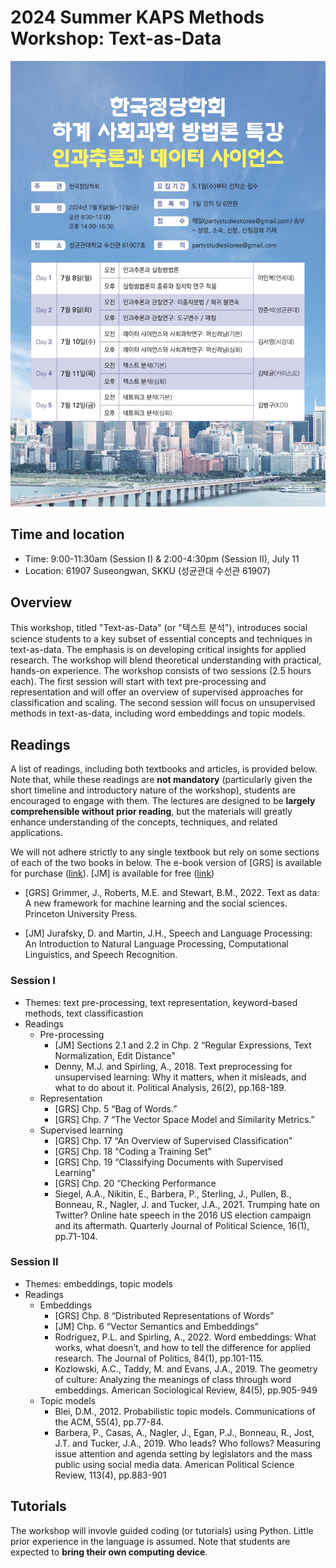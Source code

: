 #  2024 Summer KAPS Methods Workshop: Text-as-Data

![](https://github.com/taegyoon-kim/24summer_text/blob/main/kaps_summer_workshop.jpg)


## Time and location

- Time: 9:00-11:30am (Session I) & 2:00-4:30pm (Session II), July 11 
- Location: 61907 Suseongwan, SKKU (성균관대 수선관 61907)


## Overview

This workshop, titled "Text-as-Data" (or "텍스트 분석"), introduces social science students to a key subset of essential concepts and techniques in text-as-data. The emphasis is on developing critical insights for applied research. The workshop will blend theoretical understanding with practical, hands-on experience. The workshop consists of two sessions (2.5 hours each). The first session will start with text pre-processing and representation and will offer an overview of supervised approaches for classification and scaling. The second session will focus on unsupervised methods in text-as-data, including word embeddings and topic models.


## Readings

A list of readings, including both textbooks and articles, is provided below. Note that, while these readings are **not mandatory** (particularly given the short timeline and introductory nature of the workshop), students are encouraged to engage with them. The lectures are designed to be **largely comprehensible without prior reading**, but the materials will greatly enhance understanding of the concepts, techniques, and related applications.

We will not adhere strictly to any single textbook but rely on some sections of each of the two books in below. The e-book version of [GRS] is available for purchase ([link](https://www.amazon.com/Text-Data-Framework-Learning-Sciences/dp/0691207550/ref=sr_1_1?crid=CPKNTC00QCVS&dib=eyJ2IjoiMSJ9.ZqhNbSSUo7xXxJN96D49HOb-LsPfVUYeqymFmdFMl6MI248SPyaKcfueeNgIfGZx81-VahRpih48RmOugkLlcust2J2UlhsRrd-XY5GCFNpU8kALzl1Aau9vdteFCQ5tQGTM5tOKnfjp41vI7KHg64EoLk9SNsyIAIAD1LriQStgEXyipMHYR2B8YpdN129PL2ik4LbGB6kUoeTXEZM5XNHOC1hYQAMrmpKddTHFqBg.TI0XEooYQTfDwcU-12YE9KJaJ9Kp1-Z4LVYGBI0knNA&dib_tag=se&keywords=text-as-data&qid=1720359650&sprefix=text-as-da%2Caps%2C264&sr=8-1)). [JM] is available for free ([link](https://web.stanford.edu/~jurafsky/slp3/))

- [GRS] Grimmer, J., Roberts, M.E. and Stewart, B.M., 2022. Text as data: A new
framework for machine learning and the social sciences. Princeton University Press.

- [JM] Jurafsky, D. and Martin, J.H., Speech and Language Processing: An Introduction
to Natural Language Processing, Computational Linguistics, and Speech Recognition.

### Session I

- Themes: text pre-processing, text representation, keyword-based methods, text classificastion
- Readings
  - Pre-processing
    - [JM] Sections 2.1 and 2.2 in Chp. 2 “Regular Expressions, Text Normalization, Edit Distance"
    - Denny, M.J. and Spirling, A., 2018. Text preprocessing for unsupervised learning: Why it matters, when it misleads, and what to do about it. Political Analysis, 26(2), pp.168-189.
  - Representation
    - [GRS] Chp. 5 “Bag of Words.”
    - [GRS] Chp. 7 “The Vector Space Model and Similarity Metrics.”
  - Supervised learning
    - [GRS] Chp. 17 “An Overview of Supervised Classification"
    - [GRS] Chp. 18 “Coding a Training Set”
    - [GRS] Chp. 19 “Classifying Documents with Supervised Learning”
    - [GRS] Chp. 20 “Checking Performance
    - Siegel, A.A., Nikitin, E., Barbera, P., Sterling, J., Pullen, B., Bonneau, R., Nagler,
J. and Tucker, J.A., 2021. Trumping hate on Twitter? Online hate speech in the 2016 US election campaign and its aftermath. Quarterly Journal of Political Science, 16(1), pp.71-104.

### Session II

- Themes: embeddings, topic models
- Readings
  - Embeddings 
    - [GRS] Chp. 8 “Distributed Representations of Words”
    - [JM] Chp. 6 “Vector Semantics and Embeddings”
    - Rodriguez, P.L. and Spirling, A., 2022. Word embeddings: What works, what
doesn’t, and how to tell the difference for applied research. The Journal of Politics,
84(1), pp.101-115.
    - Kozlowski, A.C., Taddy, M. and Evans, J.A., 2019. The geometry of culture:
Analyzing the meanings of class through word embeddings. American Sociological
Review, 84(5), pp.905-949
  - Topic models
    - Blei, D.M., 2012. Probabilistic topic models. Communications of the ACM, 55(4),
pp.77-84.
    - Barbera, P., Casas, A., Nagler, J., Egan, P.J., Bonneau, R., Jost, J.T. and Tucker,
J.A., 2019. Who leads? Who follows? Measuring issue attention and agenda setting
by legislators and the mass public using social media data. American Political
Science Review, 113(4), pp.883-901


## Tutorials

The workshop will invovle guided coding (or tutorials) using Python. Little prior experience in the language is assumed. Note that students are expected to **bring their own computing device**.

